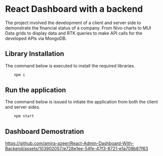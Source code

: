 # React Dashboard with a backend

The project involved the development of a client and server side to demonstrate the financial status of a company. From Nivo charts to MUI Data grids to display data and RTK queries to make API calls for the developed APIs via MongoDB.

## **Library Installation**
The command below is executed to install the required libraries.

```javascript
    npm i
```

## **Run the application**
The command below is issued to intiate the application from both the client and server sides.

```javascript
    npm start
```

## **Dashboard Demostration**


https://github.com/amira-azeer/React-Admin-Dashboard-With-Backend/assets/103902057/e728e1ee-54fe-47f3-8721-e1a708b87f63

